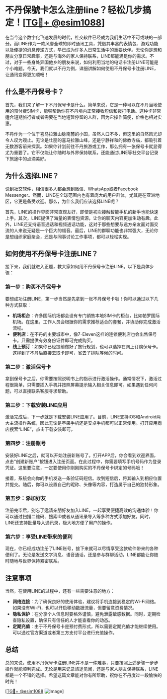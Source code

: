 # 不丹保號卡怎么注册line？轻松几步搞定！[[TG💪+ @esim1088](https://t.me/s/esim1088)]

在当今这个数字化飞速发展的时代，社交软件已经成为我们生活中不可或缺的一部分。而LINE作为一款风靡全球的即时通讯工具，凭借其丰富的表情包、游戏功能以及便捷的消息传递方式，早已成为许多人日常生活中的重要伙伴。无论你是想和朋友分享日常趣事，还是与海外的家人保持联系，LINE都能满足你的需求。不过，对于一些身处异国他乡的朋友来说，如何利用当地的电话卡注册LINE可能是个小难题。今天，我们就以不丹为例，详细讲解如何使用不丹保号卡注册LINE，让通讯变得更加顺畅！

## 什么是不丹保号卡？

首先，我们来了解一下不丹保号卡是什么。简单来说，它是一种可以在不丹当地使用的预付费SIM卡，能够帮助你在不丹境内正常接收短信和拨打电话。这种卡非常适合短期旅行者或者需要在当地短暂停留的人群，因为它操作简便，价格也相对实惠。

不丹作为一个位于喜马拉雅山脉南麓的小国，虽然人口不多，但这里的自然风光却令人叹为观止。无论是壮丽的喜马拉雅山峰，还是宁静祥和的佛教寺庙，都吸引着无数游客前来探索。如果你计划前往不丹旅游或工作，那么拥有一张保号卡就显得尤为重要了。它不仅能让你随时与外界保持联系，还能通过LINE等社交平台记录下旅途中的点滴美好。

## 为什么选择LINE？

说到社交软件，相信很多人都会想到微信、WhatsApp或者Facebook Messenger。然而，LINE在全球范围内也有着庞大的用户群体，尤其是在亚洲地区，它更是备受欢迎。那么，为什么我们应该选择LINE呢？

首先，LINE的操作界面非常直观友好，即使是初次接触智能手机的新手也能快速上手。其次，LINE提供了海量的表情包资源，让你的聊天内容更加生动有趣。此外，LINE还支持语音通话和视频通话功能，这对于那些想要与远方亲友面对面交流的人来说无疑是一个巨大的福音。最后，LINE的群聊功能也非常强大，无论你是想组织家庭聚会，还是与同事讨论工作事项，都可以轻松实现。

## 如何使用不丹保号卡注册LINE？

接下来，我们就进入正题，教大家如何用不丹保号卡注册LINE。以下是具体步骤：

### 第一步：购买不丹保号卡

要想成功注册LINE，第一步当然是先拿到一张不丹保号卡啦！你可以通过以下几种方式获取：

- **机场柜台**：许多国际机场都会设有专门销售本地SIM卡的柜台，比如帕罗国际机场。在这里，工作人员会根据你的需求推荐适合的套餐，并协助你完成激活流程。
- **便利店**：在不丹的主要城市中，像7-Eleven这样的连锁便利店也会出售保号卡。只需提供有效身份证件即可完成购买。
- **线上预订**：如果你已经提前做好了旅行规划，也可以选择在网上订购保号卡。这样到了不丹后直接去取卡即可，省去了排队等候的时间。

### 第二步：激活保号卡

拿到保号卡之后，你需要按照说明书上的指示进行激活操作。通常情况下，激活过程很简单，只需要插入手机并按照屏幕提示输入相关信息即可。如果遇到任何问题，可以直接联系客服寻求帮助。

### 第三步：下载安装LINE应用

激活完成后，下一步就是下载安装LINE应用了。目前，LINE支持iOS和Android两大主流操作系统，因此无论是苹果手机还是安卓手机都可以正常使用。打开应用商店搜索“LINE”，点击下载安装即可。

### 第四步：注册账号

安装好LINE之后，就可以开始注册新账号了。打开APP后，你会看到欢迎界面，点击“创建新账户”按钮进入注册页面。在此过程中，你需要填写手机号码作为登录凭证。这里要注意，一定要使用你刚刚购买的不丹保号卡绑定的号码哦！

接着，系统会向你的手机发送一条验证码短信。收到短信后，将其输入到相应位置并提交。随后，你可以设置自己的昵称、头像等内容，打造属于自己的独特形象。

### 第五步：添加好友

注册完毕后，别忘了邀请亲朋好友加入LINE，一起享受便捷高效的沟通体验！你可以通过扫描二维码、搜索ID或者从通讯录导入等多种方式添加好友。同时，LINE还支持批量导入通讯录，极大地方便了用户的操作。

### 第六步：享受LINE带来的便利

现在，你已经成功注册了LINE账号，接下来就可以尽情享受这款软件带来的各种便利了。无论是发送文字消息、语音通话，还是参与群聊活动，LINE都能让你随时随地与世界保持紧密联系。

## 注意事项

当然，在使用LINE的过程中，还有一些需要注意的地方：

- **网络连接**：为了确保良好的使用体验，建议将手机连接到稳定的Wi-Fi网络。如果没有Wi-Fi，也可以开启移动数据流量，但要留意资费情况。
- **隐私保护**：在分享个人信息时要格外谨慎，避免泄露敏感数据。同时，定期检查隐私设置，确保只有信任的人才能查看你的动态。
- **定期充值**：由于不丹保号卡是预付费形式，所以需要定期充值才能继续使用。可以通过官方渠道或者第三方支付平台进行充值操作。

## 总结

总的来说，使用不丹保号卡注册LINE并不是一件难事，只要按照上述步骤一步步操作就能顺利完成。无论是用来记录旅途见闻，还是与家人朋友保持联系，LINE都是一个不错的选择。希望这篇文章能对你有所帮助，祝你在不丹度过一段愉快的时光！

[[TG💪+ @esim1088](https://t.me/s/esim1088) ![Image](https://i.postimg.cc/4NQfJmqS/Snipaste-2025-05-13-00-14-12.png)]